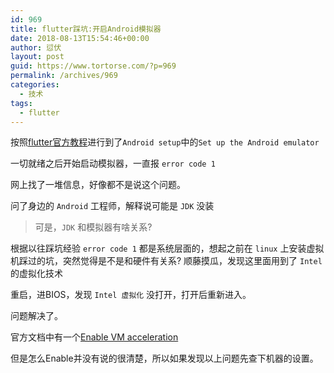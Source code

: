 ```yaml
---
id: 969
title: flutter踩坑:开启Android模拟器
date: 2018-08-13T15:54:46+00:00
author: 愆伏
layout: post
guid: https://www.tortorse.com/?p=969
permalink: /archives/969
categories:
  - 技术
tags:
  - flutter
---
```

按照[flutter官方教程](https://flutter.io/setup-windows/)进行到了`Android setup`中的`Set up the Android emulator`

一切就绪之后开始启动模拟器，一直报 `error code 1`

网上找了一堆信息，好像都不是说这个问题。

问了身边的 `Android` 工程师，解释说可能是 `JDK` 没装

> 可是，`JDK` 和模拟器有啥关系? 

根据以往踩坑经验 `error code 1` 都是系统层面的，想起之前在 `linux` 上安装虚拟机踩过的坑，突然觉得是不是和硬件有关系? 顺藤摸瓜，发现这里面用到了 `Intel` 的虚拟化技术

重启，进BIOS，发现 `Intel 虚拟化` 没打开，打开后重新进入。

问题解决了。

官方文档中有一个[Enable VM acceleration](https://developer.android.com/studio/run/emulator-acceleration.html)

但是怎么Enable并没有说的很清楚，所以如果发现以上问题先查下机器的设置。